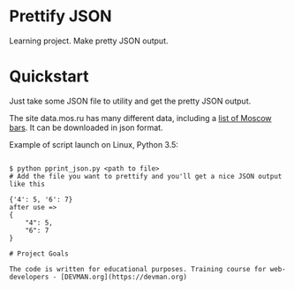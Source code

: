 # Prettify JSON

Learning project. Make pretty JSON output.

# Quickstart

Just take some JSON file to utility and get the pretty JSON output.

The site data.mos.ru has many different data, including a <a href="https://data.mos.ru/opendata/7710881420-bary">list of Moscow bars</a>. It can be downloaded in json format.

Example of script launch on Linux, Python 3.5:

```#!bash

$ python pprint_json.py <path to file>
# Add the file you want to prettify and you'll get a nice JSON output like this

{'4': 5, '6': 7}
after use =>
{
    "4": 5,
    "6": 7
}

# Project Goals

The code is written for educational purposes. Training course for web-developers - [DEVMAN.org](https://devman.org)
